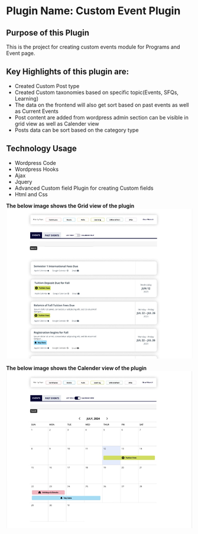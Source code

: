 <h1>Plugin Name: Custom Event Plugin</h1>
<h2>Purpose of this Plugin </h2>
<p>This is the project for creating custom events module for Programs and Event page.</p>

<h2>Key Highlights of this plugin are:</h2>
<ul>
<li>Created Custom Post type</li>
<li>Created Custom taxonomies based on specific topic(Events, SFQs, Learning)</li>
<li>The data on the frontend will also get sort based on past events as well as Current Events</li>
<li>Post content are added from wordpress admin section can be visible in grid view as well as Calender view</li>
<li>Posts data can be sort based on the category type</li>
</ul>

<h2>Technology Usage</h2>
<ul>
  <li>Wordpress Code</li>
  <li>Wordpress Hooks</li>
  <li>Ajax</li>
  <li>Jquery</li>
  <li>Advanced Custom field Plugin for creating Custom fields</li>
  <li>Html and Css</li>
</ul>

<strong>The below image shows the Grid view of the plugin</strong>
<img src="https://github.com/komalarora89/customevent-plugin/blob/main/Grid_View.jpg">

<strong>The below image shows the Calender view of the plugin</strong>
<img src="https://github.com/komalarora89/customevent-plugin/blob/main/Calender_View.jpg">


